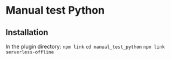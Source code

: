 # Manual test Python

## Installation

In the plugin directory:
`npm link`
`cd manual_test_python`
`npm link serverless-offline`

